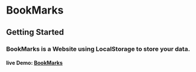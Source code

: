 # BookMarks

## Getting Started

### BookMarks is a Website using LocalStorage to store your data.

#### **live Demo:** [BookMarks]( https://irenaeus-xvi.github.io/BookMarks/)
